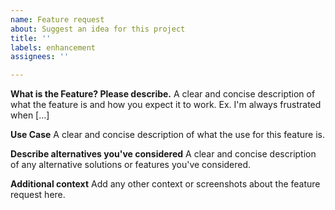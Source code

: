 ```yaml
---
name: Feature request
about: Suggest an idea for this project
title: ''
labels: enhancement
assignees: ''

---
```


**What is the Feature? Please describe.**
A clear and concise description of what the feature is and how you expect it to work. Ex. I'm always frustrated when [...]

**Use Case**
A clear and concise description of what the use for this feature is.

**Describe alternatives you've considered**
A clear and concise description of any alternative solutions or features you've considered.

**Additional context**
Add any other context or screenshots about the feature request here.
